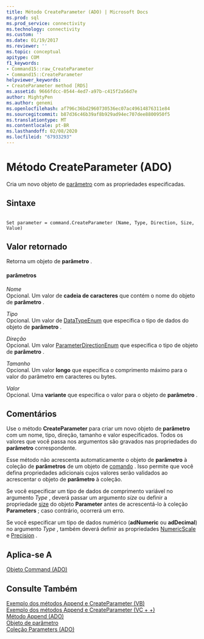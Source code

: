 ```yaml
---
title: Método CreateParameter (ADO) | Microsoft Docs
ms.prod: sql
ms.prod_service: connectivity
ms.technology: connectivity
ms.custom: ''
ms.date: 01/19/2017
ms.reviewer: ''
ms.topic: conceptual
apitype: COM
f1_keywords:
- Command15::raw_CreateParameter
- Command15::CreateParameter
helpviewer_keywords:
- CreateParameter method [RDS]
ms.assetid: 9666fdcc-0544-4ed7-a97b-c415f2a56d7e
author: MightyPen
ms.author: genemi
ms.openlocfilehash: af796c36bd2960730536ec07ac49614876311e84
ms.sourcegitcommit: b87d36c46b39af8b929ad94ec707dee8800950f5
ms.translationtype: MT
ms.contentlocale: pt-BR
ms.lasthandoff: 02/08/2020
ms.locfileid: "67933293"
---
```

# <a name="createparameter-method-ado"></a>Método CreateParameter (ADO)
Cria um novo objeto de [parâmetro](../../../ado/reference/ado-api/parameter-object.md) com as propriedades especificadas.  
  
## <a name="syntax"></a>Sintaxe  
  
```  
  
Set parameter = command.CreateParameter (Name, Type, Direction, Size, Value)  
```  
  
## <a name="return-value"></a>Valor retornado  
 Retorna um objeto de **parâmetro** .  
  
#### <a name="parameters"></a>parâmetros  
 *Nome*  
 Opcional. Um valor de **cadeia de caracteres** que contém o nome do objeto de **parâmetro** .  
  
 *Tipo*  
 Opcional. Um valor de [DataTypeEnum](../../../ado/reference/ado-api/datatypeenum.md) que especifica o tipo de dados do objeto de **parâmetro** .  
  
 *Direção*  
 Opcional. Um valor [ParameterDirectionEnum](../../../ado/reference/ado-api/parameterdirectionenum.md) que especifica o tipo de objeto de **parâmetro** .  
  
 *Tamanho*  
 Opcional. Um valor **longo** que especifica o comprimento máximo para o valor do parâmetro em caracteres ou bytes.  
  
 *Valor*  
 Opcional. Uma **variante** que especifica o valor para o objeto de **parâmetro** .  
  
## <a name="remarks"></a>Comentários  
 Use o método **CreateParameter** para criar um novo objeto de **parâmetro** com um nome, tipo, direção, tamanho e valor especificados. Todos os valores que você passa nos argumentos são gravados nas propriedades do **parâmetro** correspondente.  
  
 Esse método não acrescenta automaticamente o objeto de **parâmetro** à coleção de **parâmetros** de um objeto de [comando](../../../ado/reference/ado-api/command-object-ado.md) . Isso permite que você defina propriedades adicionais cujos valores serão validados ao acrescentar o objeto de **parâmetro** à coleção.  
  
 Se você especificar um tipo de dados de comprimento variável no argumento *Type* , deverá passar um argumento *size* ou definir a propriedade [size](../../../ado/reference/ado-api/size-property-ado-parameter.md) do objeto **Parameter** antes de acrescentá-lo à coleção **Parameters** ; caso contrário, ocorrerá um erro.  
  
 Se você especificar um tipo de dados numérico (**adNumeric** ou **adDecimal**) no argumento *Type* , também deverá definir as propriedades [NumericScale](../../../ado/reference/ado-api/numericscale-property-ado.md) e [Precision](../../../ado/reference/ado-api/precision-property-ado.md) .  
  
## <a name="applies-to"></a>Aplica-se A  
 [Objeto Command (ADO)](../../../ado/reference/ado-api/command-object-ado.md)  
  
## <a name="see-also"></a>Consulte Também  
 [Exemplo dos métodos Append e CreateParameter (VB)](../../../ado/reference/ado-api/append-and-createparameter-methods-example-vb.md)   
 [Exemplo dos métodos Append e CreateParameter (VC + +)](../../../ado/reference/ado-api/append-and-createparameter-methods-example-vc.md)   
 [Método Append (ADO)](../../../ado/reference/ado-api/append-method-ado.md)   
 [Objeto de parâmetro](../../../ado/reference/ado-api/parameter-object.md)   
 [Coleção Parameters (ADO)](../../../ado/reference/ado-api/parameters-collection-ado.md)
